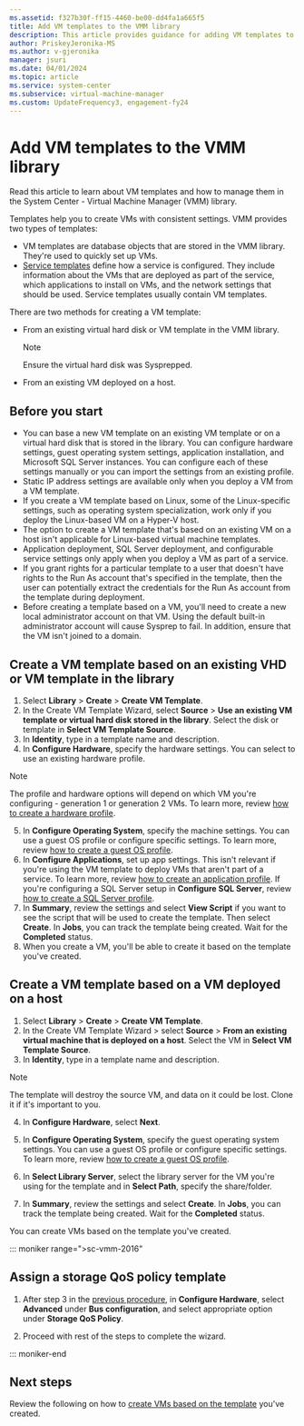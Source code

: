 ```yaml
---
ms.assetid: f327b30f-ff15-4460-be00-dd4fa1a665f5
title: Add VM templates to the VMM library
description: This article provides guidance for adding VM templates to the library in the VMM compute fabric
author: PriskeyJeronika-MS
ms.author: v-gjeronika
manager: jsuri
ms.date: 04/01/2024
ms.topic: article
ms.service: system-center
ms.subservice: virtual-machine-manager
ms.custom: UpdateFrequency3, engagement-fy24
---
```


# Add VM templates to the VMM library



Read this article to learn about VM templates and how to manage them in the System Center - Virtual Machine Manager (VMM) library.

Templates help you to create VMs with consistent settings. VMM provides two types of templates:

- VM templates are database objects that are stored in the VMM library. They're used to quickly set up VMs.
- [Service templates](library-resources.md) define how a service is configured. They include information about the VMs that are deployed as part of the service, which applications to install on VMs, and the network settings that should be used. Service templates usually contain VM templates.

There are two methods for creating a VM template:

- From an existing virtual hard disk or VM template in the VMM library.

  > [!NOTE]
  > Ensure the virtual hard disk was Sysprepped.

- From an existing VM deployed on a host.

## Before you start

- You can base a new VM template on an existing VM template or on a virtual hard disk that is stored in the library. You can configure hardware settings, guest operating system settings, application installation, and Microsoft SQL Server instances. You can configure each of these settings manually or you can import the settings from an existing profile.
- Static IP address settings are available only when you deploy a VM from a VM template.
- If you create a VM template based on Linux, some of the Linux-specific settings, such as operating system specialization, work only if you deploy the Linux-based VM on a Hyper-V host.
- The option to create a VM template that's based on an existing VM on a host isn't applicable for Linux-based virtual machine templates.
- Application deployment, SQL Server deployment, and configurable service settings only apply when you deploy a VM as part of a service.
- If you grant rights for a particular template to a user that doesn't have rights to the Run As account that's specified in the template, then the user can potentially extract the credentials for the Run As account from the template during deployment.
- Before creating a template based on a VM, you'll need to create a new local administrator account on that VM. Using the default built-in administrator account will cause Sysprep to fail. In addition, ensure that the VM isn't joined to a domain.

## Create a VM template based on an existing VHD or VM template in the library

1. Select **Library** > **Create** > **Create VM Template**.
2. In the Create VM Template Wizard, select **Source** > **Use an existing VM template or virtual hard disk stored in the library**. Select the disk or template in **Select VM Template Source**.
3. In **Identity**, type in a template name and description.
4. In **Configure Hardware**, specify the hardware settings. You can select to use an existing hardware profile. 

> [!NOTE]
> The profile and hardware options will depend on which VM you're configuring - generation 1 or generation 2 VMs. To learn more, review [how to create a hardware profile](library-profiles.md#create-a-hardware-profile).

5. In **Configure Operating System**, specify the machine settings. You can use a guest OS profile or configure specific settings. To learn more, review [how to create a guest OS profile](library-profiles.md#create-a-guest-os-profile).
6. In **Configure Applications**, set up app settings. This isn't relevant if you're using the VM template to deploy VMs that aren't part of a service. To learn more, review [how to create an application profile](library-profiles.md#create-an-application-profile). If you're configuring a SQL Server setup in **Configure SQL Server**, review [how to create a SQL Server profile](library-profiles.md#create-a-sql-server-profile).
7. In **Summary**, review the settings and select **View Script** if you want to see the script that will be used to create the template. Then select **Create**. In **Jobs**, you can track the template being created. Wait for the **Completed** status.
8. When you create a VM, you'll be able to create it based on the template you've created.

## Create a VM template based on a VM deployed on a host

1. Select **Library** > **Create** > **Create VM Template**.
2. In  the Create VM Template Wizard > select **Source** > **From an existing virtual machine that is deployed on a host**. Select the VM in **Select VM Template Source**.
3. In **Identity**, type in a template name and description. 

> [!NOTE]
> The template will destroy the source VM, and data on it could be lost. Clone it if it's important to you.

4. In **Configure Hardware**, select **Next**.

5. In **Configure Operating System**, specify the guest operating system settings. You can use a guest OS profile or configure specific settings. To learn more, review [how to create a guest OS profile](library-profiles.md#create-a-guest-os-profile).
6. In **Select Library Server**, select the library server for the VM you're using for the template and in **Select Path**, specify the share/folder.
7. In **Summary**, review the settings and select **Create**. In **Jobs**, you can track the template being created. Wait for the **Completed** status.

You can create VMs based on the template you've created.

::: moniker range=">sc-vmm-2016"

## Assign a storage QoS policy template

1. After step 3 in the [previous procedure](#create-a-vm-template-based-on-a-vm-deployed-on-a-host), in **Configure Hardware**, select  **Advanced** under **Bus configuration**, and select appropriate option under **Storage QoS Policy**.

2. Proceed with rest of the steps to complete the wizard.

::: moniker-end

## Next steps

Review the following on how to [create VMs based on the template](vm-template.md) you've created.
